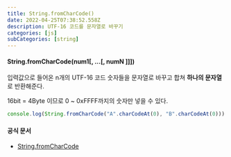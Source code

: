 ```yaml
---
title: String.fromCharCode()
date: 2022-04-25T07:38:52.558Z
description: UTF-16 코드를 문자열로 바꾸기
categories: [js]
subCategories: [string]
---
```


#### String.fromCharCode(num1[, ...[, numN ]]])

입력값으로 들어온 n개의 UTF-16 코드 숫자들을 문자열로 바꾸고 합쳐 **하나의 문자열**로 반환해준다.

16bit = 4Byte 이므로 0 ~ 0xFFFF까지의 숫자만 넣을 수 있다.

```jsx
console.log(String.fromCharCode("A".charCodeAt(0), "B".charCodeAt(0))) // 'AB'
```

#### 공식 문서

- <a href="https://developer.mozilla.org/ko/docs/Web/JavaScript/Reference/Global_Objects/String/fromCharCode" target="_blank">String.fromCharCode</a>
